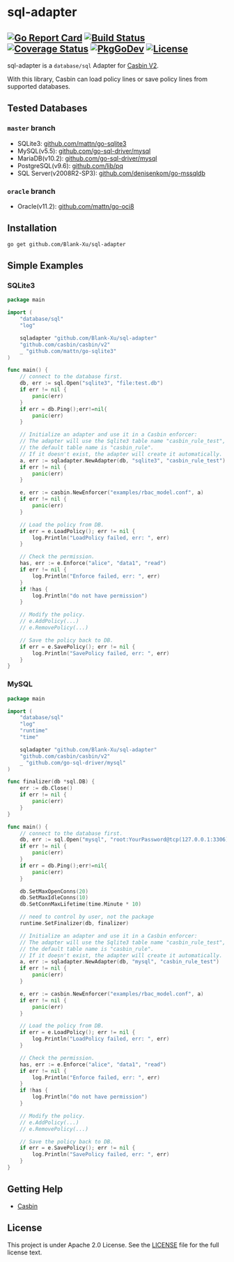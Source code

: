 # sql-adapter

[![Go Report Card](https://goreportcard.com/badge/github.com/Blank-Xu/sql-adapter)](https://goreportcard.com/report/github.com/Blank-Xu/sql-adapter)
[![Build Status](https://travis-ci.org/Blank-Xu/sql-adapter.svg?branch=master)](https://travis-ci.org/Blank-Xu/sql-adapter)
[![Coverage Status](https://coveralls.io/repos/github/Blank-Xu/sql-adapter/badge.svg?branch=master)](https://coveralls.io/github/Blank-Xu/sql-adapter?branch=master)
[![PkgGoDev](https://pkg.go.dev/badge/github.com/Blank-Xu/sql-adapter)](https://pkg.go.dev/github.com/Blank-Xu/sql-adapter)
[![License](https://img.shields.io/badge/License-Apache%202.0-blue.svg)](LICENSE)
---

sql-adapter is a `database/sql` Adapter for [Casbin V2](https://github.com/casbin/casbin). 

With this library, Casbin can load policy lines or save policy lines from supported databases.


## Tested Databases
### `master` branch
- SQLite3: [github.com/mattn/go-sqlite3](https://github.com/mattn/go-sqlite3)
- MySQL(v5.5): [github.com/go-sql-driver/mysql](https://github.com/go-sql-driver/mysql)
- MariaDB(v10.2): [github.com/go-sql-driver/mysql](https://github.com/go-sql-driver/mysql)
- PostgreSQL(v9.6): [github.com/lib/pq](https://github.com/lib/pq)
- SQL Server(v2008R2-SP3): [github.com/denisenkom/go-mssqldb](https://github.com/denisenkom/go-mssqldb)

### `oracle` branch
- Oracle(v11.2): [github.com/mattn/go-oci8](https://github.com/mattn/go-oci8)


## Installation

    go get github.com/Blank-Xu/sql-adapter


## Simple Examples
### SQLite3
```go
package main

import (
	"database/sql"
	"log" 

	sqladapter "github.com/Blank-Xu/sql-adapter"
	"github.com/casbin/casbin/v2"
	_ "github.com/mattn/go-sqlite3"
)

func main() {
	// connect to the database first.
	db, err := sql.Open("sqlite3", "file:test.db")
	if err != nil {
		panic(err)
	}
	if err = db.Ping();err!=nil{
		panic(err)
	}

	// Initialize an adapter and use it in a Casbin enforcer:
	// The adapter will use the Sqlite3 table name "casbin_rule_test",
	// the default table name is "casbin_rule".
	// If it doesn't exist, the adapter will create it automatically.
	a, err := sqladapter.NewAdapter(db, "sqlite3", "casbin_rule_test")
	if err != nil {
		panic(err)
	}

	e, err := casbin.NewEnforcer("examples/rbac_model.conf", a)
	if err != nil {
		panic(err)
	}

	// Load the policy from DB.
	if err = e.LoadPolicy(); err != nil {
		log.Println("LoadPolicy failed, err: ", err)
	}

	// Check the permission.
	has, err := e.Enforce("alice", "data1", "read")
	if err != nil {
		log.Println("Enforce failed, err: ", err)
	}
	if !has {
		log.Println("do not have permission")
	}

	// Modify the policy.
	// e.AddPolicy(...)
	// e.RemovePolicy(...)

	// Save the policy back to DB.
	if err = e.SavePolicy(); err != nil {
		log.Println("SavePolicy failed, err: ", err)
	}
}
```


### MySQL

```go
package main

import (
	"database/sql"
	"log"
	"runtime"
	"time"

	sqladapter "github.com/Blank-Xu/sql-adapter"
	"github.com/casbin/casbin/v2"
	_ "github.com/go-sql-driver/mysql"
)

func finalizer(db *sql.DB) {
	err := db.Close()
	if err != nil {
		panic(err)
	}
}

func main() {
	// connect to the database first.
	db, err := sql.Open("mysql", "root:YourPassword@tcp(127.0.0.1:3306)/YourDBName")
	if err != nil {
		panic(err)
	}
	if err = db.Ping();err!=nil{
		panic(err)
	}

	db.SetMaxOpenConns(20)
	db.SetMaxIdleConns(10)
	db.SetConnMaxLifetime(time.Minute * 10)

	// need to control by user, not the package
	runtime.SetFinalizer(db, finalizer)

	// Initialize an adapter and use it in a Casbin enforcer:
	// The adapter will use the Sqlite3 table name "casbin_rule_test",
	// the default table name is "casbin_rule".
	// If it doesn't exist, the adapter will create it automatically.
	a, err := sqladapter.NewAdapter(db, "mysql", "casbin_rule_test")
	if err != nil {
		panic(err)
	}

	e, err := casbin.NewEnforcer("examples/rbac_model.conf", a)
	if err != nil {
		panic(err)
	}

	// Load the policy from DB.
	if err = e.LoadPolicy(); err != nil {
		log.Println("LoadPolicy failed, err: ", err)
	}

	// Check the permission.
	has, err := e.Enforce("alice", "data1", "read")
	if err != nil {
		log.Println("Enforce failed, err: ", err)
	}
	if !has {
		log.Println("do not have permission")
	}

	// Modify the policy.
	// e.AddPolicy(...)
	// e.RemovePolicy(...)

	// Save the policy back to DB.
	if err = e.SavePolicy(); err != nil {
		log.Println("SavePolicy failed, err: ", err)
	}
}
```


## Getting Help

- [Casbin](https://github.com/casbin/casbin)


## License

This project is under Apache 2.0 License. See the [LICENSE](LICENSE) file for the full license text.
